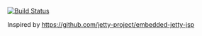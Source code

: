 [![Build Status](https://travis-ci.org/ericminio/learning-jetty.svg?branch=master)](https://travis-ci.org/ericminio/learning-jetty)

Inspired by https://github.com/jetty-project/embedded-jetty-jsp
